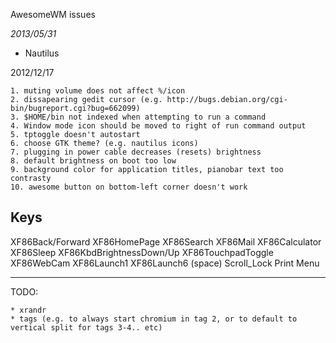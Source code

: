 AwesomeWM issues

*2013/05/31*
* Nautilus

2012/12/17

    1. muting volume does not affect %/icon
    2. dissapearing gedit cursor (e.g. http://bugs.debian.org/cgi-bin/bugreport.cgi?bug=662099)
    3. $HOME/bin not indexed when attempting to run a command
    4. Window mode icon should be moved to right of run command output
    5. tptoggle doesn't autostart
    6. choose GTK theme? (e.g. nautilus icons)
    7. plugging in power cable decreases (resets) brightness
    8. default brightness on boot too low
    9. background color for application titles, pianobar text too contrasty
    10. awesome button on bottom-left corner doesn't work


Keys
----

XF86Back/Forward
XF86HomePage
XF86Search
XF86Mail
XF86Calculator
XF86Sleep
XF86KbdBrightnessDown/Up
XF86TouchpadToggle
XF86WebCam
XF86Launch1
XF86Launch6 (space)
Scroll_Lock
Print
Menu

----

TODO:

    * xrandr
    * tags (e.g. to always start chromium in tag 2, or to default to vertical split for tags 3-4.. etc)
 

